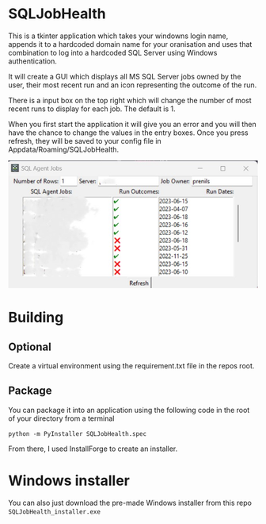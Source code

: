 # SQLJobHealth

This is a tkinter application which takes your windowns login name, appends it to a hardcoded domain name for your oranisation and uses that combination to log into a hardcoded SQL Server using Windows authentication.

It will create a GUI which displays all MS SQL Server jobs owned by the user, their most recent run and an icon representing the outcome of the run. 

There is a input box on the top right which will change the number of most recent runs to display for each job. The default is 1.

When you first start the application it will give you an error and you will then have the chance to change the values in the entry boxes. Once you press refresh, they will be saved to your config file in Appdata/Roaming/SQLJobHealth.

![Alt text](image.png)
# Building
## Optional
Create a virtual environment using the requirement.txt file in the repos root.

## Package
You can package it into an application using the following code in the root of your directory from a terminal
```shell
python -m PyInstaller SQLJobHealth.spec
```
From there, I used InstallForge to create an installer.

# Windows installer
You can also just download the pre-made Windows installer from this repo ```SQLJobHealth_installer.exe```

